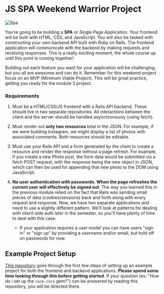 # JS SPA Weekend Warrior Project

![Spa](https://media.giphy.com/media/qYPuZHf0vFB6g/giphy.gif "Kitty 'SPA'")

You're going to be building a **SPA** or *S*ingle *P*age *A*pplication. Your frontend will be built with HTML, CSS, and JavaScript. You will also be tasked with constructing your own backend API built with Ruby on Rails. The frontend application will communicate with the backend by making requests and receiving responses. This is a really exciting moment, the whole course up until this point is coming together!

Building out each feature you want for your application will be challenging, but you all are awesome and can do it. Remember for this weekend project focus on an MVP (Minimum Viable Project). This will be great practice, getting you ready for the module 3 project.

### Requirements

1. Must be a HTML/CSS/JS frontend with a Rails API backend. These should live in two separate repositories. All interactions between the client and the server should be handled asynchronously (using fetch).

2. Must render out **only two resources** total in the JSON. For example, if we were building Instagram, we might display a list of photos with associated comments. Both resources should be editable.

3. Must use your Rails API and a form generated by the client to create a resource and render the response without a page refresh. For example, if you create a new Photo post, the form data would be submitted via a fetch POST request, with the response being the new object in JSON, which can then be used for appending that new photo to the DOM using JavaScript.

4. **No user authentication with passwords. When the page refreshes the current user will effectively be signed out**. The way you learned this in the previous module relied on the fact that Rails was sending small pieces of data (cookies/sessions) back and forth along with every request and response. Now, we have two separate applications and need to use a slightly different pattern. We'll look at patterns for dealing with client-side auth later in the semester, so you'll have plenty of time to deal with this case.

   * If your application requires a user model you can have users "sign in" or "sign up" by providing a username and/or email, but hold off on passwords for now.

## Example Project Setup

[This repository](https://github.com/learn-co-curriculum/mod3-project-week-setup-example) goes through the first few steps of setting up an example project for both the frontend and backend applications. **Please spend some time looking through this before getting started**. If your question (ex: "How do i set up the `rack-cors` gem?") can be answered by reading this repository, you will be directed there.
